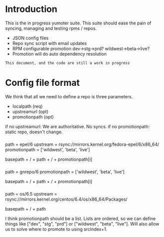Introduction
============
This is the in progress yumoter suite. This suite should ease the pain of syncing, managing and testing rpms / repos.

- JSON config files
- Repo sync script with email updates
- RPM configurable promotion dev->stg->prd? wildwest->beta->live?
- Promotion will do auto dependency resolution

`This document, and the code are still a work in progress`

Config file format
============
We think that all we need to define a repo is three parameters.
- localpath (req)
- upstreamurl (opt)
- promotionpath (opt)

if no upstreamurl: We are authoritative. No syncs.
if no promotionpath: static repo, doesn't change.

###
###
###
path     = epel/6
upstream      = rsync://mirrors.kernel.org/fedora-epel/6/x86_64/
promotionpath = ['wildwest', 'beta', 'live']

basepath + / + path + / + promotionpath[i]

###
path     = gnrepo/6
promotionpath = ['wildwest', 'beta', 'live']

basepath + / + path + / + promotionpath[i]

###
path = os/6.5
upstream  = rsync://mirrors.kernel.org/centos/6.4/os/x86_64/Packages/

basepath + / + path



I think promotionpath should be a list. Lists are ordered, so we can define things like ["dev", "stg", "prd"] or ["wildwest", "beta", "live"]. Will also allow us to solve where to promote to using srcIndex+1.
